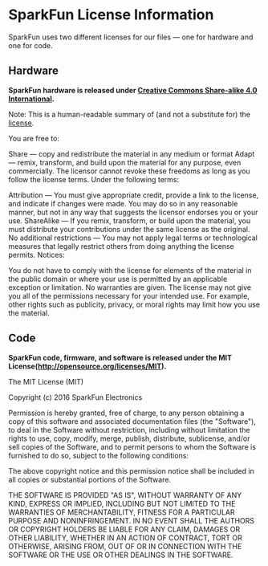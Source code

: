 SparkFun License Information
============================

SparkFun uses two different licenses for our files — one for hardware and one for code.

Hardware
---------

**SparkFun hardware is released
under [Creative Commons Share-alike 4.0 International](http://creativecommons.org/licenses/by-sa/4.0/).**

Note: This is a human-readable summary of (and not a substitute for)
the [license](http://creativecommons.org/licenses/by-sa/4.0/legalcode).

You are free to:

Share — copy and redistribute the material in any medium or format Adapt — remix, transform, and build upon the material
for any purpose, even commercially. The licensor cannot revoke these freedoms as long as you follow the license terms.
Under the following terms:

Attribution — You must give appropriate credit, provide a link to the license, and indicate if changes were made. You
may do so in any reasonable manner, but not in any way that suggests the licensor endorses you or your use. ShareAlike —
If you remix, transform, or build upon the material, you must distribute your contributions under the same license as
the original. No additional restrictions — You may not apply legal terms or technological measures that legally restrict
others from doing anything the license permits. Notices:

You do not have to comply with the license for elements of the material in the public domain or where your use is
permitted by an applicable exception or limitation. No warranties are given. The license may not give you all of the
permissions necessary for your intended use. For example, other rights such as publicity, privacy, or moral rights may
limit how you use the material.


Code
--------

**SparkFun code, firmware, and software is released under the MIT License(http://opensource.org/licenses/MIT).**

The MIT License (MIT)

Copyright (c) 2016 SparkFun Electronics

Permission is hereby granted, free of charge, to any person obtaining a copy of this software and associated
documentation files (the "Software"), to deal in the Software without restriction, including without limitation the
rights to use, copy, modify, merge, publish, distribute, sublicense, and/or sell copies of the Software, and to permit
persons to whom the Software is furnished to do so, subject to the following conditions:

The above copyright notice and this permission notice shall be included in all copies or substantial portions of the
Software.

THE SOFTWARE IS PROVIDED "AS IS", WITHOUT WARRANTY OF ANY KIND, EXPRESS OR IMPLIED, INCLUDING BUT NOT LIMITED TO THE
WARRANTIES OF MERCHANTABILITY, FITNESS FOR A PARTICULAR PURPOSE AND NONINFRINGEMENT. IN NO EVENT SHALL THE AUTHORS OR
COPYRIGHT HOLDERS BE LIABLE FOR ANY CLAIM, DAMAGES OR OTHER LIABILITY, WHETHER IN AN ACTION OF CONTRACT, TORT OR
OTHERWISE, ARISING FROM, OUT OF OR IN CONNECTION WITH THE SOFTWARE OR THE USE OR OTHER DEALINGS IN THE SOFTWARE.
